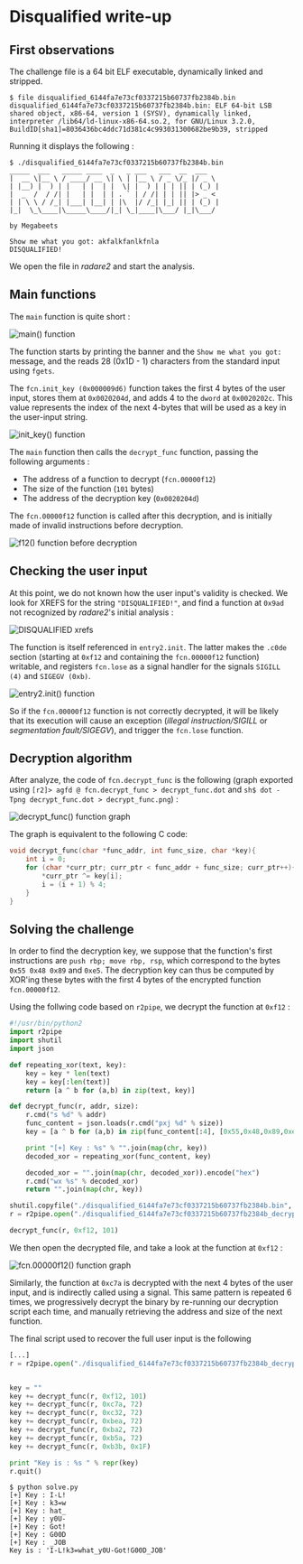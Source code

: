 # Disqualified write-up

## First observations

The challenge file is a 64 bit ELF executable, dynamically linked and stripped.

```
$ file disqualified_6144fa7e73cf0337215b60737fb2384b.bin
disqualified_6144fa7e73cf0337215b60737fb2384b.bin: ELF 64-bit LSB shared object, x86-64, version 1 (SYSV), dynamically linked, interpreter /lib64/ld-linux-x86-64.so.2, for GNU/Linux 3.2.0, BuildID[sha1]=8036436bc4ddc71d381c4c993031300682be9b39, stripped
```

Running it displays the following :

```
$ ./disqualified_6144fa7e73cf0337215b60737fb2384b.bin
_____  ___   _____ ____  _   _ ___   ___  __  ___
|  __ \|__ \ / ____/ __ \| \ | |__ \ / _ \/_ |/ _ \
| |__) |  ) | |   | |  | |  \| |  ) | | | || | (_) |
|  _  /  / /| |   | |  | | . ` | / /| | | || |> _ <
| | \ \ / /_| |___| |__| | |\  |/ /_| |_| || | (_) |
|_|  \_\____|\_____\____/|_| \_|____|\___/ |_|\___/

by Megabeets

Show me what you got: akfalkfanlkfnla
DISQUALIFIED!
```

We open the file in *radare2* and start the analysis.

## Main functions
The `main` function is quite short :

![main() function](./main_visual.png)  

The function starts by printing the banner and the `Show me what you got: ` message, and the reads 28 (0x1D - 1) characters from the standard input using `fgets`.

The `fcn.init_key (0x000009d6)` function takes the first 4 bytes of the user input, stores them at `0x0020204d`, and adds 4 to the `dword` at `0x0020202c`. This value represents the index of the next 4-bytes that will be used as a key in the user-input string.

![init_key() function](./init_key_visual.png)

The `main` function then calls the `decrypt_func` function, passing the following arguments :
* The address of a function to decrypt (`fcn.00000f12`)
* The size of the function (`101` bytes)
* The address of the decryption key (`0x0020204d`)

The `fcn.00000f12` function is called after this decryption, and is initially made of invalid instructions before decryption.

![f12() function before decryption](./fcn_f12_encrypted.png)

## Checking the user input
At this point, we do not known how the user input's validity is checked. We look for XREFS for the string `"DISQUALIFIED!"`, and find a function at `0x9ad` not recognized by *radare2*'s initial analysis :

![DISQUALIFIED xrefs](./disqualified_str_xref.png)

The function is itself referenced in `entry2.init`. The latter makes the `.c0de` section (starting at `0xf12` and containing the `fcn.00000f12` function) writable, and registers `fcn.lose` as a signal handler for the signals `SIGILL (4)` and `SIGEGV (0xb)`.

![entry2.init() function](./entry2.png)

So if the `fcn.00000f12` function is not correctly decrypted, it will be likely that its execution will cause an exception (*illegal instruction/SIGILL* or *segmentation fault/SIGEGV*), and trigger the `fcn.lose` function.  


## Decryption algorithm
After analyze, the code of `fcn.decrypt_func` is the following (graph exported using `[r2]> agfd @ fcn.decrypt_func > decrypt_func.dot` and `sh$ dot -Tpng decrypt_func.dot > decrypt_func.png`) :

![decrypt_func() function graph](./decrypt_func.png)

The graph is equivalent to the following C code:
```C
void decrypt_func(char *func_addr, int func_size, char *key){
    int i = 0;
    for (char *curr_ptr; curr_ptr < func_addr + func_size; curr_ptr++){
        *curr_ptr ^= key[i];
        i = (i + 1) % 4;
    }
}
```

## Solving the challenge
In order to find the decryption key, we suppose that the function's first instructions are `push rbp; move rbp, rsp`, which correspond to the bytes `0x55 0x48 0x89` and `0xe5`. The decryption key can thus be computed by XOR'ing these bytes with the first 4 bytes of the encrypted function `fcn.00000f12`.

Using the follwing code based on `r2pipe`, we decrypt the function at `0xf12` :

```python
#!/usr/bin/python2
import r2pipe
import shutil
import json

def repeating_xor(text, key):
    key = key * len(text)
    key = key[:len(text)]
    return [a ^ b for (a,b) in zip(text, key)]

def decrypt_func(r, addr, size):
    r.cmd("s %d" % addr)
    func_content = json.loads(r.cmd("pxj %d" % size))
    key = [a ^ b for (a,b) in zip(func_content[:4], [0x55,0x48,0x89,0xe5])]

    print "[+] Key : %s" % "".join(map(chr, key))
    decoded_xor = repeating_xor(func_content, key)

    decoded_xor = "".join(map(chr, decoded_xor)).encode("hex")
    r.cmd("wx %s" % decoded_xor)
    return "".join(map(chr, key))

shutil.copyfile("./disqualified_6144fa7e73cf0337215b60737fb2384b.bin", "./disqualified_6144fa7e73cf0337215b60737fb2384b_decrypted.bin")
r = r2pipe.open("./disqualified_6144fa7e73cf0337215b60737fb2384b_decrypted.bin", flags=["-w"])

decrypt_func(r, 0xf12, 101)
```

We then open the decrypted file, and take a look at the function at `0xf12` :

![fcn.00000f12() function graph](./f12_graph.png)

Similarly, the function at `0xc7a` is decrypted with the next 4 bytes of the user input, and is indirectly called using a signal. This same pattern is repeated 6 times, we progressively decrypt the binary by re-running our decryption script each time, and manually retrieving the address and size of the next function.

The final script used to recover the full user input is the following

```python
[...]
r = r2pipe.open("./disqualified_6144fa7e73cf0337215b60737fb2384b_decrypted.bin", flags=["-w"])


key = ""
key += decrypt_func(r, 0xf12, 101)
key += decrypt_func(r, 0xc7a, 72)
key += decrypt_func(r, 0xc32, 72)
key += decrypt_func(r, 0xbea, 72)
key += decrypt_func(r, 0xba2, 72)
key += decrypt_func(r, 0xb5a, 72)
key += decrypt_func(r, 0xb3b, 0x1F)

print "Key is : %s " % repr(key)
r.quit()
```

```
$ python solve.py
[+] Key : I-L!
[+] Key : k3=w
[+] Key : hat_
[+] Key : y0U-
[+] Key : Got!
[+] Key : G00D
[+] Key : _JOB
Key is : 'I-L!k3=what_y0U-Got!G00D_JOB'
```
